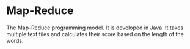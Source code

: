 # Map-Reduce
The Map-Reduce programming model. It is developed in Java. It takes multiple text files and calculates their score based on the length of the words.
